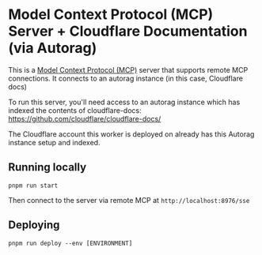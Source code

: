 # Model Context Protocol (MCP) Server + Cloudflare Documentation (via Autorag)

This is a [Model Context Protocol (MCP)](https://modelcontextprotocol.io/introduction) server that supports remote MCP connections. It connects to an autorag instance (in this case, Cloudflare docs)

To run this server, you'll need access to an autorag instance which has indexed the contents of cloudflare-docs: https://github.com/cloudflare/cloudflare-docs/

The Cloudflare account this worker is deployed on already has this Autorag instance setup and indexed.

## Running locally

```
pnpm run start
```

Then connect to the server via remote MCP at `http://localhost:8976/sse`

## Deploying

```
pnpm run deploy --env [ENVIRONMENT]
```